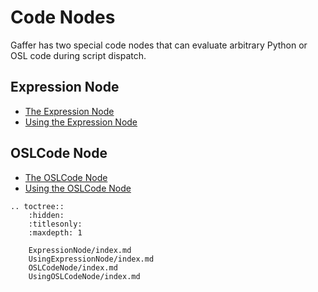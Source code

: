 # Code Nodes #

Gaffer has two special code nodes that can evaluate arbitrary Python or OSL code during script dispatch.


## Expression Node ##

- [The Expression Node](ExpressionNode/index.md)
- [Using the Expression Node](UsingExpressionNode/index.md)


## OSLCode Node ##

- [The OSLCode Node](OSLCodeNode/index.md)
- [Using the OSLCode Node](UsingOSLCodeNodex/index.md)


<!-- TOC -->

```eval_rst
.. toctree::
    :hidden:
    :titlesonly:
    :maxdepth: 1

    ExpressionNode/index.md
    UsingExpressionNode/index.md
    OSLCodeNode/index.md
    UsingOSLCodeNode/index.md
```
